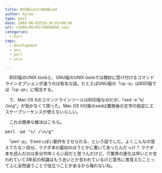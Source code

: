 ```yaml
---
title: BSD版sedとGNU版sed
author: hylom
type: post
date: 2009-06-03T16:34:01+00:00
url: /2009/06/04/20090604_sed/
categories:
  - Docs
tags:
  - development
  - osx
  - perl
  - unix

---
```

　BSD版のUNIX toolsと、GNU版のUNIX toolsでは微妙に受け付けるコマンドラインオプションが違うのは有名な話。たとえばGNU版の「cp -a」はBSD版では「cp -pr」に相当する。

　で、Mac OS XのコマンドラインツールはBSD版なのだが、「sed -e &#8220;s/ /\n/g&#8221;」が効かなくて困った。Mac OS X付属のsedは置換後の文字の指定にエスケープシーケンスが使えないらしい。

　これの簡単な解決はこちら。

<pre>perl -pe "s/ /\n/g"
</pre>

　「perl -p」でsedっぽい動作をさせられる、という話でした。よくこんなの覚えてたな＞自分。ラクダ本の最初のほうとかに書いてあったんだっけ？ ラクダ本を読んだのは多分10年くらい前だと思うんだけど、IT業界の進化は早いとか言われていて3年前の知識はもう古いとか言われているけど意外に昔覚えたことってふと全然違うことで役立つことがあるから侮れないね。
